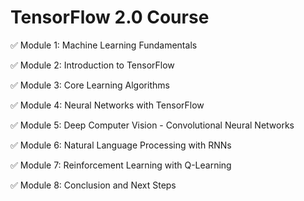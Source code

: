 # TensorFlow 2.0 Course

✅ Module 1: Machine Learning Fundamentals

✅ Module 2: Introduction to TensorFlow

✅ Module 3: Core Learning Algorithms

✅ Module 4: Neural Networks with TensorFlow

✅ Module 5: Deep Computer Vision - Convolutional Neural Networks

✅ Module 6: Natural Language Processing with RNNs

✅ Module 7: Reinforcement Learning with Q-Learning

✅ Module 8: Conclusion and Next Steps
